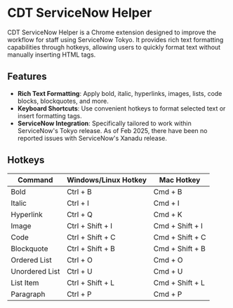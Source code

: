 # CDT ServiceNow Helper

CDT ServiceNow Helper is a Chrome extension designed to improve the workflow for staff using ServiceNow Tokyo. It provides rich text formatting capabilities through hotkeys, allowing users to quickly format text without manually inserting HTML tags.

## Features

- **Rich Text Formatting**: Apply bold, italic, hyperlinks, images, lists, code blocks, blockquotes, and more.
- **Keyboard Shortcuts**: Use convenient hotkeys to format selected text or insert formatting tags.
- **ServiceNow Integration**: Specifically tailored to work within ServiceNow's Tokyo release. As of Feb 2025, there have been no reported issues with ServiceNow's Xanadu release.

## Hotkeys

| Command        | Windows/Linux Hotkey | Mac Hotkey      |
| -------------- | -------------------- | --------------- |
| Bold           | Ctrl + B             | Cmd + B         |
| Italic         | Ctrl + I             | Cmd + I         |
| Hyperlink      | Ctrl + Q             | Cmd + K         |
| Image          | Ctrl + Shift + I     | Cmd + Shift + I |
| Code           | Ctrl + Shift + C     | Cmd + Shift + C |
| Blockquote     | Ctrl + Shift + B     | Cmd + Shift + B |
| Ordered List   | Ctrl + O             | Cmd + O         |
| Unordered List | Ctrl + U             | Cmd + U         |
| List Item      | Ctrl + Shift + L     | Cmd + Shift + L |
| Paragraph      | Ctrl + P             | Cmd + P         |

